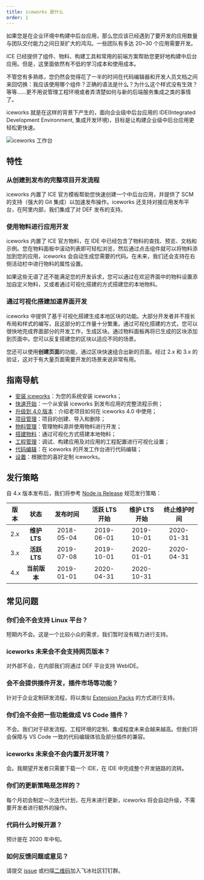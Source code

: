 ```yaml
---
title: iceworks 是什么
order: 1
---
```


如果您是在企业环境中构建中后台应用，那么您应该已经遇到了要开发的应用数量与团队交付能力之间日渐扩大的鸿沟。一些团队有多达 20~30 个应用需要开发。

ICE 已经提供了组件、物料、构建工具和常用的前端方案帮助您更好地构建中后台应用。但是，这里面依然有不低的学习成本和使用成本。

不管您有多熟练，您仍然会觉得花了一半的时间在代码编辑器和开发人员文档之间来回切换：我应该使用哪个组件？正确的语法是什么？为什么这个样式没有生效？等等……更不用说管理工程环境或者弄清楚如何与新的后端服务集成之类的事情了。

iceworks 就是在这样的背景下产生的，面向企业级中后台应用的 IDE(Integrated Development Environment, 集成开发环境)，目标是让构建企业级中后台应用更轻松更快速。

![iceworks 工作台](https://img.alicdn.com/tfs/TB1p7batkT2gK0jSZPcXXcKkpXa-3080-1954.png)

## 特性

### 从创建到发布的完整项目开发流程

iceworks 内置了 ICE 官方模板帮助您快速创建一个中后台应用，并提供了 SCM 的支持（强大的 Git 集成）以加速发布操作。iceworks 还支持对接应用发布平台，在阿里内部，我们集成了对 DEF 发布的支持。

### 使用物料进行应用开发

iceworks 内置了 ICE 官方物料，在 IDE 中已经包含了物料的查找、预览、文档和示例。您在物料面板中滚动列表即可轻松浏览，然后通过点击组件就可以将物料添加到您的应用，iceworks 会自动生成您需要的代码。在未来，我们还会支持在右侧活动栏中进行物料的属性设置。

如果这些无语了还不能满足您的开发诉求，您可以通过在欢迎界面中的物料设置添加自定义物料，又或者通过可视化搭建的方式搭建您的本地物料。

### 通过可视化搭建加速界面开发

iceworks 中提供了基于可视化搭建生成本地区块的功能。大部分开发者并不擅长布局和样式的编写，且这部分的工作量十分繁重。通过可视化搭建的方式，您可以很快地完成界面部分的开发工作，生成区块。通过物料面板再将已生成的区块添加到页面中。您可以反复搭建您的区块以适应不同的场景。

您还可以使用**创建页面**的功能，通过区块快速组合出新的页面。经过 2.x 和 3.x 的验证，这对于有大量页面需要开发的场景来说非常有用。

## 指南导航

- [安装 iceworks](/docs/iceworks/setup)：为您的系统安装 iceworks；
- [快速开始](/docs/iceworks/quick-start)：一个从安装 iceworks 到发布应用的完整流程示例；
- [升级到 4.0 版本](/docs/iceworks/migrate)：介绍老项目如何在 iceworks 4.0 中使用；
- [项目管理](/docs/iceworks/guide/project)：项目的创建、导入和删除；
- [物料管理](/docs/iceworks/guide/material)：管理物料源并使用物料进行开发； 
- [搭建物料](/docs/iceworks/guide/visual)：通过可视化方式搭建本地物料；
- [工程管理](/docs/iceworks/guide/engineering)：调试、构建应用及对应用的工程配置进行可视化设置；
- [代码编辑](/docs/iceworks/guide/editor)：在 iceworks 的开发工作台进行代码编辑；
- [设置](/docs/iceworks/guide/settings)：根据您的喜好定制 iceworks。

## 发行策略

自 4.x 版本发布后，我们将参考 [Node.js Release](https://nodejs.org/en/about/releases/) 规范发行策略：

| 版本  | 状态       | 发布时间    | 活跃 LTS 开始 | 维护 LTS 开始 | 终止维护时间  |
| :--: | :---:      | :---:      | :---:       | :---:     | :---:       |
| 2.x | **维护 LTS** | 2018-05-04 | 2019-06-01 | 2019-10-01 | 2020-01-31  |
| 3.x | **活跃 LTS** | 2019-07-08 | 2019-10-01 | 2020-01-01 | 2020-04-31  |
| 4.x | **当前版本**  | 2019-01-01 | 2020-04-31 | 2020-10-31 |             |

## 常见问题

### 你们会不会支持 Linux 平台？

短期内不会。这是一个比较小众的需求，我们暂时没有精力进行支持。

### iceworks 未来会不会支持网页版本？

对外部不会，在内部我们将通过 DEF 平台支持 WebIDE。

### 会不会提供插件开发，插件市场等功能？

针对于企业定制研发流程，将以类似 [Extension Packs](https://code.visualstudio.com/blogs/2017/03/07/extension-pack-roundup) 的方式进行支持。

### 你们会不会把一些功能做成 VS Code 插件？

不会。我们对于研发流程、工程环境的定制、集成程度未来会越来越高。但我们将会保障与 VS Code 一致的代码编辑体验及部分插件的兼容。

### iceworks 未来会不会内置开发环境？

会。我期望开发者只需要下载一个 IDE，在 IDE 中完成整个开发链路的流转。

### 你们的更新策略是怎样的？

每个月初会制定一次迭代计划，在月末进行更新，iceworks 将会自动升级，不需要开发者进行额外的操作。

### 代码什么时候开源？
   
预计是在 2020 年中旬。

### 如何反馈问题或意见？

请提交 [issue](https://github.com/alibaba/ice/issues/new?labels=iceworks%204.0) 或扫描[二维码](https://ice.alicdn.com/assets/images/qrcode.png)加入飞冰社区钉钉群。
